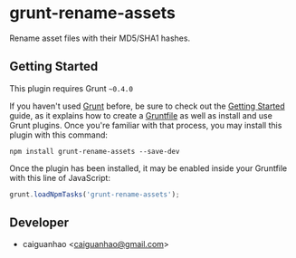 grunt-rename-assets
===================

Rename asset files with their MD5/SHA1 hashes.

## Getting Started

This plugin requires Grunt `~0.4.0`

If you haven't used [Grunt](http://gruntjs.com/) before, be sure to check out
the [Getting Started](http://gruntjs.com/getting-started) guide, as it explains
how to create a [Gruntfile](http://gruntjs.com/sample-gruntfile) as well as
install and use Grunt plugins. Once you're familiar with that process, you may
install this plugin with this command:

```shell
npm install grunt-rename-assets --save-dev
```

Once the plugin has been installed, it may be enabled inside your Gruntfile
with this line of JavaScript:

```js
grunt.loadNpmTasks('grunt-rename-assets');
```

## Developer

* caiguanhao &lt;caiguanhao@gmail.com&gt;
